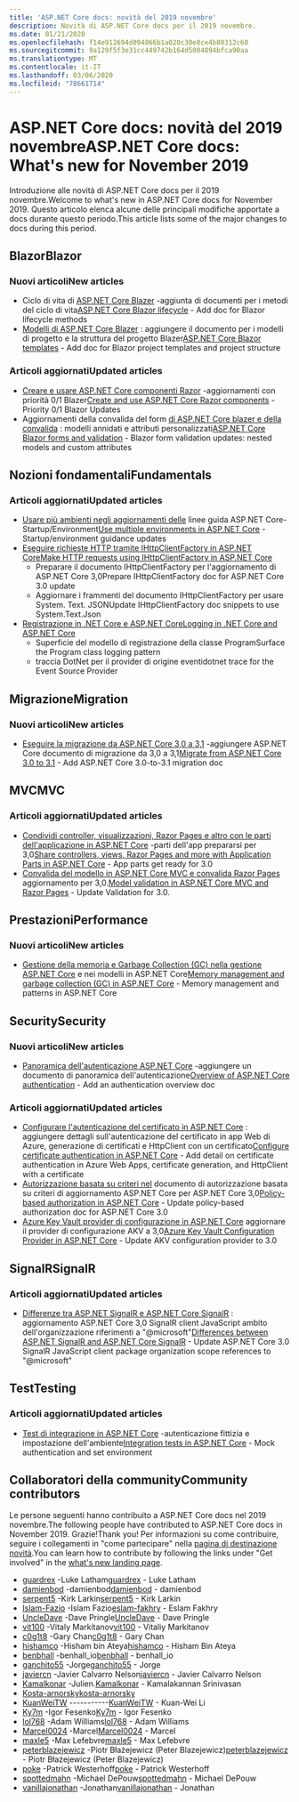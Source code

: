 ```yaml
---
title: 'ASP.NET Core docs: novità del 2019 novembre'
description: Novità di ASP.NET Core docs per il 2019 novembre.
ms.date: 01/21/2020
ms.openlocfilehash: f14e912694d094066b1a020c30e8ce4b80312c60
ms.sourcegitcommit: 9a129f5f3e31cc449742b164d5004894bfca90aa
ms.translationtype: MT
ms.contentlocale: it-IT
ms.lasthandoff: 03/06/2020
ms.locfileid: "78661714"
---
```

# <a name="aspnet-core-docs-whats-new-for-november-2019"></a><span data-ttu-id="37e58-103">ASP.NET Core docs: novità del 2019 novembre</span><span class="sxs-lookup"><span data-stu-id="37e58-103">ASP.NET Core docs: What's new for November 2019</span></span>

<span data-ttu-id="37e58-104">Introduzione alle novità di ASP.NET Core docs per il 2019 novembre.</span><span class="sxs-lookup"><span data-stu-id="37e58-104">Welcome to what's new in ASP.NET Core docs for November 2019.</span></span> <span data-ttu-id="37e58-105">Questo articolo elenca alcune delle principali modifiche apportate a docs durante questo periodo.</span><span class="sxs-lookup"><span data-stu-id="37e58-105">This article lists some of the major changes to docs during this period.</span></span>

## <a name="blazor"></a><span data-ttu-id="37e58-106">Blazor</span><span class="sxs-lookup"><span data-stu-id="37e58-106">Blazor</span></span>

### <a name="new-articles"></a><span data-ttu-id="37e58-107">Nuovi articoli</span><span class="sxs-lookup"><span data-stu-id="37e58-107">New articles</span></span>

- <span data-ttu-id="37e58-108">Ciclo di vita di [ASP.NET Core Blazer](../blazor/lifecycle.md) -aggiunta di documenti per i metodi del ciclo di vita</span><span class="sxs-lookup"><span data-stu-id="37e58-108">[ASP.NET Core Blazor lifecycle](../blazor/lifecycle.md) - Add doc for Blazor lifecycle methods</span></span>
- <span data-ttu-id="37e58-109">[Modelli di ASP.NET Core Blazer](../blazor/templates.md) : aggiungere il documento per i modelli di progetto e la struttura del progetto Blazer</span><span class="sxs-lookup"><span data-stu-id="37e58-109">[ASP.NET Core Blazor templates](../blazor/templates.md) - Add doc for Blazor project templates and project structure</span></span>

### <a name="updated-articles"></a><span data-ttu-id="37e58-110">Articoli aggiornati</span><span class="sxs-lookup"><span data-stu-id="37e58-110">Updated articles</span></span>

- <span data-ttu-id="37e58-111">[Creare e usare ASP.NET Core componenti Razor](../blazor/components.md) -aggiornamenti con priorità 0/1 Blazer</span><span class="sxs-lookup"><span data-stu-id="37e58-111">[Create and use ASP.NET Core Razor components](../blazor/components.md) - Priority 0/1 Blazor Updates</span></span>
- <span data-ttu-id="37e58-112">Aggiornamenti della convalida del form [di ASP.NET Core blazer e della convalida](../blazor/forms-validation.md) : modelli annidati e attributi personalizzati</span><span class="sxs-lookup"><span data-stu-id="37e58-112">[ASP.NET Core Blazor forms and validation](../blazor/forms-validation.md) - Blazor form validation updates: nested models and custom attributes</span></span>

## <a name="fundamentals"></a><span data-ttu-id="37e58-113">Nozioni fondamentali</span><span class="sxs-lookup"><span data-stu-id="37e58-113">Fundamentals</span></span>

### <a name="updated-articles"></a><span data-ttu-id="37e58-114">Articoli aggiornati</span><span class="sxs-lookup"><span data-stu-id="37e58-114">Updated articles</span></span>

- <span data-ttu-id="37e58-115">[Usare più ambienti negli aggiornamenti delle](../fundamentals/environments.md) linee guida ASP.NET Core-Startup/Environment</span><span class="sxs-lookup"><span data-stu-id="37e58-115">[Use multiple environments in ASP.NET Core](../fundamentals/environments.md) - Startup/environment guidance updates</span></span>
- [<span data-ttu-id="37e58-116">Eseguire richieste HTTP tramite IHttpClientFactory in ASP.NET Core</span><span class="sxs-lookup"><span data-stu-id="37e58-116">Make HTTP requests using IHttpClientFactory in ASP.NET Core</span></span>](../fundamentals/http-requests.md)
  - <span data-ttu-id="37e58-117">Preparare il documento IHttpClientFactory per l'aggiornamento di ASP.NET Core 3,0</span><span class="sxs-lookup"><span data-stu-id="37e58-117">Prepare IHttpClientFactory doc for ASP.NET Core 3.0 update</span></span>
  - <span data-ttu-id="37e58-118">Aggiornare i frammenti del documento IHttpClientFactory per usare System. Text. JSON</span><span class="sxs-lookup"><span data-stu-id="37e58-118">Update IHttpClientFactory doc snippets to use System.Text.Json</span></span>
- [<span data-ttu-id="37e58-119">Registrazione in .NET Core e ASP.NET Core</span><span class="sxs-lookup"><span data-stu-id="37e58-119">Logging in .NET Core and ASP.NET Core</span></span>](../fundamentals/logging/index.md)
  - <span data-ttu-id="37e58-120">Superficie del modello di registrazione della classe Program</span><span class="sxs-lookup"><span data-stu-id="37e58-120">Surface the Program class logging pattern</span></span>
  - <span data-ttu-id="37e58-121">traccia DotNet per il provider di origine eventi</span><span class="sxs-lookup"><span data-stu-id="37e58-121">dotnet trace for the Event Source Provider</span></span>

## <a name="migration"></a><span data-ttu-id="37e58-122">Migrazione</span><span class="sxs-lookup"><span data-stu-id="37e58-122">Migration</span></span>

### <a name="new-articles"></a><span data-ttu-id="37e58-123">Nuovi articoli</span><span class="sxs-lookup"><span data-stu-id="37e58-123">New articles</span></span>

- <span data-ttu-id="37e58-124">[Eseguire la migrazione da ASP.NET Core 3,0 a 3,1](../migration/30-to-31.md) -aggiungere ASP.NET Core documento di migrazione da 3,0 a 3,1</span><span class="sxs-lookup"><span data-stu-id="37e58-124">[Migrate from ASP.NET Core 3.0 to 3.1](../migration/30-to-31.md) - Add ASP.NET Core 3.0-to-3.1 migration doc</span></span>

## <a name="mvc"></a><span data-ttu-id="37e58-125">MVC</span><span class="sxs-lookup"><span data-stu-id="37e58-125">MVC</span></span>

### <a name="updated-articles"></a><span data-ttu-id="37e58-126">Articoli aggiornati</span><span class="sxs-lookup"><span data-stu-id="37e58-126">Updated articles</span></span>

- <span data-ttu-id="37e58-127">[Condividi controller, visualizzazioni, Razor Pages e altro con le parti dell'applicazione in ASP.NET Core](../mvc/advanced/app-parts.md) -parti dell'app prepararsi per 3,0</span><span class="sxs-lookup"><span data-stu-id="37e58-127">[Share controllers, views, Razor Pages and more with Application Parts in ASP.NET Core](../mvc/advanced/app-parts.md) - App parts get ready for 3.0</span></span>
- <span data-ttu-id="37e58-128">[Convalida del modello in ASP.NET Core MVC e convalida Razor Pages](../mvc/models/validation.md) aggiornamento per 3,0.</span><span class="sxs-lookup"><span data-stu-id="37e58-128">[Model validation in ASP.NET Core MVC and Razor Pages](../mvc/models/validation.md) - Update Validation for 3.0.</span></span>

## <a name="performance"></a><span data-ttu-id="37e58-129">Prestazioni</span><span class="sxs-lookup"><span data-stu-id="37e58-129">Performance</span></span>

### <a name="new-articles"></a><span data-ttu-id="37e58-130">Nuovi articoli</span><span class="sxs-lookup"><span data-stu-id="37e58-130">New articles</span></span>

- <span data-ttu-id="37e58-131">[Gestione della memoria e Garbage Collection (GC) nella gestione ASP.NET Core](../performance/memory.md) e nei modelli in ASP.NET Core</span><span class="sxs-lookup"><span data-stu-id="37e58-131">[Memory management and garbage collection (GC) in ASP.NET Core](../performance/memory.md) - Memory management and patterns in ASP.NET Core</span></span>

## <a name="security"></a><span data-ttu-id="37e58-132">Security</span><span class="sxs-lookup"><span data-stu-id="37e58-132">Security</span></span>

### <a name="new-articles"></a><span data-ttu-id="37e58-133">Nuovi articoli</span><span class="sxs-lookup"><span data-stu-id="37e58-133">New articles</span></span>

- <span data-ttu-id="37e58-134">[Panoramica dell'autenticazione ASP.NET Core](../security/authentication/index.md) -aggiungere un documento di panoramica dell'autenticazione</span><span class="sxs-lookup"><span data-stu-id="37e58-134">[Overview of ASP.NET Core authentication](../security/authentication/index.md) - Add an authentication overview doc</span></span>

### <a name="updated-articles"></a><span data-ttu-id="37e58-135">Articoli aggiornati</span><span class="sxs-lookup"><span data-stu-id="37e58-135">Updated articles</span></span>

- <span data-ttu-id="37e58-136">[Configurare l'autenticazione del certificato in ASP.NET Core](../security/authentication/certauth.md) : aggiungere dettagli sull'autenticazione del certificato in app Web di Azure, generazione di certificati e HttpClient con un certificato</span><span class="sxs-lookup"><span data-stu-id="37e58-136">[Configure certificate authentication in ASP.NET Core](../security/authentication/certauth.md) - Add detail on certificate authentication in Azure Web Apps, certificate generation, and HttpClient with a certificate</span></span>
- <span data-ttu-id="37e58-137">[Autorizzazione basata su criteri nel](../security/authorization/policies.md) documento di autorizzazione basata su criteri di aggiornamento ASP.NET Core per ASP.NET Core 3,0</span><span class="sxs-lookup"><span data-stu-id="37e58-137">[Policy-based authorization in ASP.NET Core](../security/authorization/policies.md) - Update policy-based authorization doc for ASP.NET Core 3.0</span></span>
- <span data-ttu-id="37e58-138">[Azure Key Vault provider di configurazione in ASP.NET Core](../security/key-vault-configuration.md) aggiornare il provider di configurazione AKV a 3,0</span><span class="sxs-lookup"><span data-stu-id="37e58-138">[Azure Key Vault Configuration Provider in ASP.NET Core](../security/key-vault-configuration.md) - Update AKV configuration provider to 3.0</span></span>

## <a name="signalr"></a><span data-ttu-id="37e58-139">SignalR</span><span class="sxs-lookup"><span data-stu-id="37e58-139">SignalR</span></span>

### <a name="updated-articles"></a><span data-ttu-id="37e58-140">Articoli aggiornati</span><span class="sxs-lookup"><span data-stu-id="37e58-140">Updated articles</span></span>

- <span data-ttu-id="37e58-141">[Differenze tra ASP.NET SignalR e ASP.NET Core SignalR](../signalr/version-differences.md) : aggiornamento ASP.NET Core 3,0 SignalR client JavaScript ambito dell'organizzazione riferimenti a "@microsoft"</span><span class="sxs-lookup"><span data-stu-id="37e58-141">[Differences between ASP.NET SignalR and ASP.NET Core SignalR](../signalr/version-differences.md) - Update ASP.NET Core 3.0 SignalR JavaScript client package organization scope references to "@microsoft"</span></span>

## <a name="testing"></a><span data-ttu-id="37e58-142">Test</span><span class="sxs-lookup"><span data-stu-id="37e58-142">Testing</span></span>

### <a name="updated-articles"></a><span data-ttu-id="37e58-143">Articoli aggiornati</span><span class="sxs-lookup"><span data-stu-id="37e58-143">Updated articles</span></span>

- <span data-ttu-id="37e58-144">[Test di integrazione in ASP.NET Core](../test/integration-tests.md) -autenticazione fittizia e impostazione dell'ambiente</span><span class="sxs-lookup"><span data-stu-id="37e58-144">[Integration tests in ASP.NET Core](../test/integration-tests.md) - Mock authentication and set environment</span></span>

## <a name="community-contributors"></a><span data-ttu-id="37e58-145">Collaboratori della community</span><span class="sxs-lookup"><span data-stu-id="37e58-145">Community contributors</span></span>

<span data-ttu-id="37e58-146">Le persone seguenti hanno contribuito a ASP.NET Core docs nel 2019 novembre.</span><span class="sxs-lookup"><span data-stu-id="37e58-146">The following people have contributed to ASP.NET Core docs in November 2019.</span></span> <span data-ttu-id="37e58-147">Grazie!</span><span class="sxs-lookup"><span data-stu-id="37e58-147">Thank you!</span></span> <span data-ttu-id="37e58-148">Per informazioni su come contribuire, seguire i collegamenti in "come partecipare" nella [pagina di destinazione novità](index.yml).</span><span class="sxs-lookup"><span data-stu-id="37e58-148">You can learn how to contribute by following the links under "Get involved" in the [what's new landing page](index.yml).</span></span>

- <span data-ttu-id="37e58-149">[guardrex](https://github.com/guardrex) -Luke Latham</span><span class="sxs-lookup"><span data-stu-id="37e58-149">[guardrex](https://github.com/guardrex) - Luke Latham</span></span>
- <span data-ttu-id="37e58-150">[damienbod](https://github.com/damienbod) -damienbod</span><span class="sxs-lookup"><span data-stu-id="37e58-150">[damienbod](https://github.com/damienbod) - damienbod</span></span>
- <span data-ttu-id="37e58-151">[serpent5](https://github.com/serpent5) -Kirk Larkin</span><span class="sxs-lookup"><span data-stu-id="37e58-151">[serpent5](https://github.com/serpent5) - Kirk Larkin</span></span>
- <span data-ttu-id="37e58-152">[Islam-Fazio](https://github.com/eslam-fakhry) -Islam Fazio</span><span class="sxs-lookup"><span data-stu-id="37e58-152">[eslam-fakhry](https://github.com/eslam-fakhry) - Eslam Fakhry</span></span>
- <span data-ttu-id="37e58-153">[UncleDave](https://github.com/UncleDave) -Dave Pringle</span><span class="sxs-lookup"><span data-stu-id="37e58-153">[UncleDave](https://github.com/UncleDave) - Dave Pringle</span></span>
- <span data-ttu-id="37e58-154">[vit100](https://github.com/vit100) -Vitaly Markitanov</span><span class="sxs-lookup"><span data-stu-id="37e58-154">[vit100](https://github.com/vit100) - Vitaliy Markitanov</span></span>
- <span data-ttu-id="37e58-155">[c0g1t8](https://github.com/c0g1t8) -Gary Chan</span><span class="sxs-lookup"><span data-stu-id="37e58-155">[c0g1t8](https://github.com/c0g1t8) - Gary Chan</span></span>
- <span data-ttu-id="37e58-156">[hishamco](https://github.com/hishamco) -Hisham bin Ateya</span><span class="sxs-lookup"><span data-stu-id="37e58-156">[hishamco](https://github.com/hishamco) - Hisham Bin Ateya</span></span>
- <span data-ttu-id="37e58-157">[benbhall](https://github.com/benbhall) -benhall_io</span><span class="sxs-lookup"><span data-stu-id="37e58-157">[benbhall](https://github.com/benbhall) - benhall_io</span></span>
- <span data-ttu-id="37e58-158">[ganchito55](https://github.com/ganchito55) -Jorge</span><span class="sxs-lookup"><span data-stu-id="37e58-158">[ganchito55](https://github.com/ganchito55) - Jorge</span></span>
- <span data-ttu-id="37e58-159">[javiercn](https://github.com/javiercn) -Javier Calvarro Nelson</span><span class="sxs-lookup"><span data-stu-id="37e58-159">[javiercn](https://github.com/javiercn) - Javier Calvarro Nelson</span></span>
- <span data-ttu-id="37e58-160">[Kamalkonar](https://github.com/Kamalkonar) -Julien.</span><span class="sxs-lookup"><span data-stu-id="37e58-160">[Kamalkonar](https://github.com/Kamalkonar) - Kamalakannan Srinivasan</span></span>
- [<span data-ttu-id="37e58-161">Kosta-arnorsky</span><span class="sxs-lookup"><span data-stu-id="37e58-161">kosta-arnorsky</span></span>](https://github.com/kosta-arnorsky) 
- <span data-ttu-id="37e58-162">[KuanWeiTW](https://github.com/KuanWeiTW) -----------</span><span class="sxs-lookup"><span data-stu-id="37e58-162">[KuanWeiTW](https://github.com/KuanWeiTW) - Kuan-Wei Li</span></span>
- <span data-ttu-id="37e58-163">[Ky7m](https://github.com/Ky7m) -Igor Fesenko</span><span class="sxs-lookup"><span data-stu-id="37e58-163">[Ky7m](https://github.com/Ky7m) - Igor Fesenko</span></span>
- <span data-ttu-id="37e58-164">[lol768](https://github.com/lol768) -Adam Williams</span><span class="sxs-lookup"><span data-stu-id="37e58-164">[lol768](https://github.com/lol768) - Adam Williams</span></span>
- <span data-ttu-id="37e58-165">[Marcel0024](https://github.com/Marcel0024) -Marcel</span><span class="sxs-lookup"><span data-stu-id="37e58-165">[Marcel0024](https://github.com/Marcel0024) - Marcel</span></span>
- <span data-ttu-id="37e58-166">[maxle5](https://github.com/maxle5) -Max Lefebvre</span><span class="sxs-lookup"><span data-stu-id="37e58-166">[maxle5](https://github.com/maxle5) - Max Lefebvre</span></span>
- <span data-ttu-id="37e58-167">[peterblazejewicz](https://github.com/peterblazejewicz) -Piotr Błażejewicz (Peter Blazejewicz)</span><span class="sxs-lookup"><span data-stu-id="37e58-167">[peterblazejewicz](https://github.com/peterblazejewicz) - Piotr Błażejewicz (Peter Blazejewicz)</span></span>
- <span data-ttu-id="37e58-168">[poke](https://github.com/poke) -Patrick Westerhoff</span><span class="sxs-lookup"><span data-stu-id="37e58-168">[poke](https://github.com/poke) - Patrick Westerhoff</span></span>
- <span data-ttu-id="37e58-169">[spottedmahn](https://github.com/spottedmahn) -Michael DePouw</span><span class="sxs-lookup"><span data-stu-id="37e58-169">[spottedmahn](https://github.com/spottedmahn) - Michael DePouw</span></span>
- <span data-ttu-id="37e58-170">[vanillajonathan](https://github.com/vanillajonathan) -Jonathan</span><span class="sxs-lookup"><span data-stu-id="37e58-170">[vanillajonathan](https://github.com/vanillajonathan) - Jonathan</span></span>
